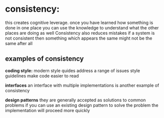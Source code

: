 # consistency:
this creates cognitive leverage. once you have learned how something is done in one place you can use the knowledge to understand what the other places are doing as well 
Consistency also reduces mistakes
if a system is not consistent then something which appears the same might not be the same after all 
## examples of consistency 
**coding style:**
modern style quides address a range of issues 
style guidelines make code easier to read 

**interfaces**
an interface with multiple implementations is another example of consistency 

**design patterns**
they are generally accepted as solutions to common problems 
if you can use an existing design pattern to solve the problem the implementation will proceed more quickly 

